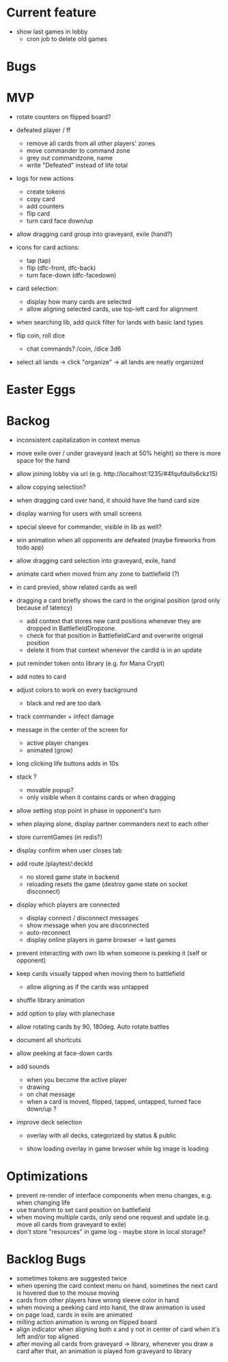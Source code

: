 # Current feature

* show last games in lobby
  * cron job to delete old games

# Bugs


# MVP

* rotate counters on flipped board?

* defeated player / ff
  * remove all cards from all other players' zones
  * move commander to command zone
  * grey out commandzone, name
  * write "Defeated" instead of life total

* logs for new actions
  * create tokens
  * copy card
  * add counters
  * flip card
  * turn card face down/up


* allow dragging card group into graveyard, exile (hand?)

* icons for card actions:
  * tap (tap)
  * flip (dfc-front, dfc-back)
  * turn face-down (dfc-facedown)


* card selection: 
  * display how many cards are selected
  * allow aligning selected cards, use top-left card for alignment

* when searching lib, add quick filter for lands with basic land types

* flip coin, roll dice
  * chat commands? /coin, /dice 3d6

* select all lands -> click "organize" -> all lands are neatly organized

# Easter Eggs

# Backog

* inconsistent capitalization in context menus

* move exile over / under graveyard (each at 50% height) so there is more space for the hand


* allow joining lobby via url (e.g. http://localhost:1235/#4fqufdulls6ckz15)

* allow copying selection?

* when dragging card over hand, it should have the hand card size

* display warning for users with small screens

* special sleeve for commander, visible in lib as well?

* win animation when all opponents are defeated (maybe fireworks from todo app)

* allow dragging card selection into graveyard, exile, hand

* animate card when moved from any zone to battlefield (?)

* in card previed, show related cards as well

* dragging a card briefly shows the card in the original position (prod only because of latency)
  * add context that stores new card positions whenever they are dropped in BattlefieldDropzone.
  * check for that position in BattlefieldCard and overwrite original position
  * delete it from that context whenever the cardId is in an update


* put reminder token onto library (e.g. for Mana Crypt)

* add notes to card

* adjust colors to work on every background
  * black and red are too dark

* track commander + infect damage

* message in the center of the screen for
  * active player changes
  * animated (grow)

* long clicking life buttons adds in 10s




* stack ?
  * movable popup?
  * only visible when it contains cards or when dragging

* allow setting stop point in phase in opponent's turn
* when playing alone, display partner commanders next to each other
* store currentGames (in redis?)


* display confirm when user closes tab
* add route /playtest/:deckId
  * no stored game state in backend
  * reloading resets the game (destroy game state on socket disconnect)

* display which players are connected
  * display connect / disconnect messages
  * show message when you are disconnected
  * auto-reconnect
  * display online players in game browser -> last games

* prevent interacting with own lib when someone is peeking it (self or opponent)

* keep cards visually tapped when moving them to battlefield
  * allow aligning as if the cards was untapped

* shuffle library animation

* add option to play with planechase

* allow rotating cards by 90, 180deg. Auto rotate battles

* document all shortcuts

* allow peeking at face-down cards

* add sounds
  * when you become the active player
  * drawing
  * on chat message
  * when a card is moved, flipped, tapped, untapped, turned face down/up ?

* improve deck selection
  * overlay with all decks, categorized by status & public

  * show loading overlay in game brwoser while bg image is loading

# Optimizations

* prevent re-render of interface components when menu changes, e.g. when changing life
* use transform to set card position on battlefield
* when moving multiple cards, only send one request and update (e.g. move all cards from graveyard to exile)
* don't store "resources" in game log - maybe store in local storage?

# Backlog Bugs

* sometimes tokens are suggested twice
* when opening the card context menu on hand, sometines the next card is hovered due to the mouse moving
* cards from other players have wrong sleeve color in hand
* when moving a peeking card into hand, the draw animation is used
* on page load, cards in exile are animated
* milling action animation is wrong on flipped board
* align indicator when aligning both x and y not in center of card when it's left and/or top aligned
* after moving all cards from graveyard -> library, whenever you draw a card after that, an animation is played fom graveyard to library
